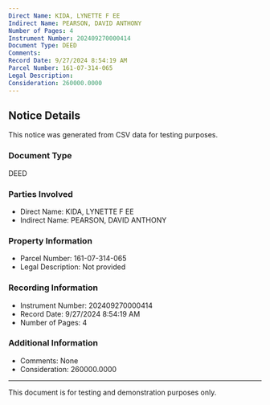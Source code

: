 ```yaml
---
Direct Name: KIDA, LYNETTE F EE
Indirect Name: PEARSON, DAVID ANTHONY
Number of Pages: 4
Instrument Number: 202409270000414
Document Type: DEED
Comments: 
Record Date: 9/27/2024 8:54:19 AM
Parcel Number: 161-07-314-065
Legal Description: 
Consideration: 260000.0000
---
```


## Notice Details

This notice was generated from CSV data for testing purposes.

### Document Type
DEED

### Parties Involved
- Direct Name: KIDA, LYNETTE F EE
- Indirect Name: PEARSON, DAVID ANTHONY

### Property Information
- Parcel Number: 161-07-314-065
- Legal Description: Not provided

### Recording Information
- Instrument Number: 202409270000414
- Record Date: 9/27/2024 8:54:19 AM
- Number of Pages: 4

### Additional Information
- Comments: None
- Consideration: 260000.0000

---

This document is for testing and demonstration purposes only.
